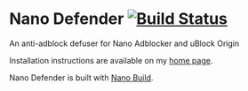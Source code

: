 # Nano Defender [![Build Status](https://travis-ci.org/jspenguin2017/uBlockProtector.svg?branch=master)](https://travis-ci.org/jspenguin2017/uBlockProtector)

An anti-adblock defuser for Nano Adblocker and uBlock Origin

Installation instructions are available on my
[home page](http://jspenguin2017.github.io/uBlockProtector/).

Nano Defender is built with
[Nano Build](https://github.com/NanoAdblocker/NanoBuild).
